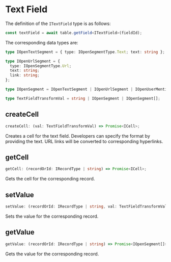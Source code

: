 # Text Field

The definition of the `ITextField` type is as follows:

```typescript
const textField = await table.getField<ITextField>(fieldId);
```

The corresponding data types are:

```typescript
type IOpenTextSegment = { type: IOpenSegmentType.Text; text: string };

type IOpenUrlSegment = {
  type: IOpenSegmentType.Url;
  text: string;
  link: string;
};

type IOpenSegment = IOpenTextSegment | IOpenUrlSegment | IOpenUserMentionSegment | IOpenDocumentMentionSegment;

type TextFieldTransformVal = string | IOpenSegment | IOpenSegment[];
```

## createCell

```typescript
createCell: (val: TextFieldTransformVal) => Promise<ICell>;
```

Creates a cell for the text field. Developers can specify the format by providing the text. URL links will be converted to corresponding hyperlinks.

## getCell

```typescript
getCell: (recordOrId: IRecordType | string) => Promise<ICell>;
```

Gets the cell for the corresponding record.

## setValue

```typescript
setValue: (recordOrId: IRecordType | string, val: TextFieldTransformVal) => Promise<boolean>;
```

Sets the value for the corresponding record.

## getValue

```typescript
getValue: (recordOrId: IRecordType | string) => Promise<IOpenSegment[]>;
```

Gets the value for the corresponding record.